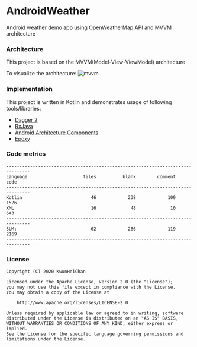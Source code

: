 # AndroidWeather
Android weather demo app using OpenWeatherMap API and MVVM architecture

### Architecture
This project is based on the MVVM(Model-View-ViewModel) architecture

To visualize the architecture:
![mvvm](https://raw.githubusercontent.com/oldergod/android-architecture/todo-mvi-rxjava-kotlin/art/MVI_global.png)

### Implementation
This project is written in Kotlin and demonstrates usage of following tools/libraries:
* [Dagger 2](https://github.com/google/dagger)
* [RxJava](https://github.com/ReactiveX/RxJava)
* [Android Architecture Components](https://developer.android.com/topic/libraries/architecture/)
* [Epoxy](https://github.com/airbnb/epoxy)

### Code metrics
```
-------------------------------------------------------------------------------
Language                     files          blank        comment           code
-------------------------------------------------------------------------------
Kotlin                          46            238            109           1526
XML                             16             48             10            643
-------------------------------------------------------------------------------
SUM:                            62            286            119           2169
-------------------------------------------------------------------------------
```

### License
    Copyright (C) 2020 KwunHeiChan

    Licensed under the Apache License, Version 2.0 (the "License");
    you may not use this file except in compliance with the License.
    You may obtain a copy of the License at

        http://www.apache.org/licenses/LICENSE-2.0

    Unless required by applicable law or agreed to in writing, software
    distributed under the License is distributed on an "AS IS" BASIS,
    WITHOUT WARRANTIES OR CONDITIONS OF ANY KIND, either express or implied.
    See the License for the specific language governing permissions and
    limitations under the License.
